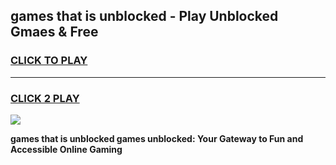 
## games that is unblocked - Play Unblocked Gmaes & Free
<h3>
<a href="https://premium.freeplayer.one?title=games_that_is_unblocked&ref=19F">CLICK TO PLAY</a></h3>
<hr>

<h3>
<a href="https://premium.freeplayer.one?title=games_that_is_unblocked&ref=19F">CLICK 2 PLAY</a>
  
</h3>

<a href="https://premium.freeplayer.one?title=games_that_is_unblocked&ref=19F/"><img src="https://clearcache.store/games.png"></a>


**games that is unblocked games unblocked: Your Gateway to Fun and Accessible Online Gaming**
